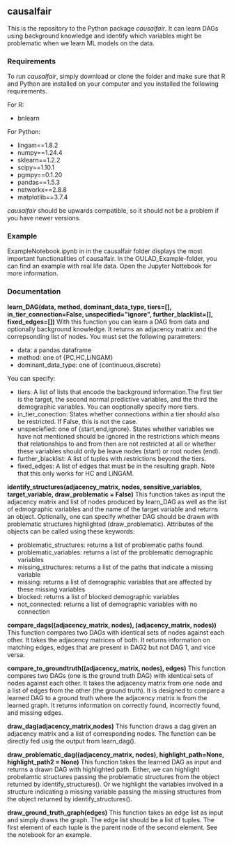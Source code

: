 ## causalfair

This is the repository to the Python package *causalfair*. It can learn DAGs using background knowledge and identify which variables might be problematic when we learn ML models on the data.

### Requirements
To run *causalfair*, simply download or clone the folder and make sure that R and Python are installed on your computer and you installed the following requirements.

For R:
- bnlearn

For Python:
- lingam==1.8.2
- numpy==1.24.4
- sklearn==1.2.2
- scipy==1.10.1
- pgmpy==0.1.20
- pandas==1.5.3
- networkx==2.8.8
- matplotlib==3.7.4

*causalfair* should be upwards compatible, so it should not be a problem if you have newer versions.

### Example
ExampleNotebook.ipynb in in the causalfair folder displays the most important functionalities of causalfair. 
In the OULAD_Example-folder, you can find an example with real life data. Open the Jupyter Nottebook for more information.

### Documentation

**learn_DAG(data, method, dominant_data_type, tiers=[], in_tier_connection=False, unspecified="ignore", further_blacklist=[], fixed_edges=[])**
With this function you can learn a DAG from data and optionally background knowledge. It returns an adjacency matrix and the correpsonding list of nodes. 
You must set the following parameters:
- data: a pandas dataframe
- method: one of \{PC,HC,LiNGAM\}
- dominant_data_type: one of \{continuous,discrete\}

You can specify:
- tiers: A list of lists that encode the background information.The first tier is the target, the second normal predictive variables, and the third the demographic variables. You can ooptionally specify more tiers.
- in_tier_conection: States whether connections within a tier should also be restricted. If False, this is not the case.
- unspeciefied: one of \{start,end,ignore\}. States whether variables we have not mentioned should be ignored in the restrictions which means that relationships to and from then are not restricted at all or whether these variables should only be leave nodes (start) or root nodes (end).
- further_blacklist: A list of tuples with restrictions beyond the tiers.
- fixed_edges: A list of edges that must be in the resulting graph. Note that this only works for HC and LiNGAM.

**identify_structures(adjacency_matrix, nodes, sensitive_variables, target_variable, draw_problematic = False)**
This function takes as input the adjacency matrix and list of nodes produced by learn_DAG as well as the list of edmographic variables and the name of the target variable and returns an object.
Optionally, one can specify whether DAG should be drawn with problematic structures highlighted (draw_problematic).
Attributes of the objects can be called using these keywords:
- problematic_structures: returns a list of problematic paths found. 
- problematic_variables: returns a list of the problematic demographic variables
- missing_structures: returns a list of the paths that indicate a missing variable
- missing: returns a list of demographic variables that are affected by these missing variables
- blocked: returns a list of blocked demographic variables
- not_connected: returns a list of demographic variables with no connection

**compare_dags((adjacency_matrix, nodes), (adjacency_matrix, nodes))**
This function compares two DAGs with identical sets of nodes against each other. It takes the adjacency matrices of both.
It returns information on matching edges, edges that are present in DAG2 but not DAG 1, and vice versa.

**compare_to_groundtruth((adjacency_matrix, nodes), edges)**
This function compares two DAGs (one is the ground truth DAG) with identical sets of nodes against each other. It takes the adjacency matrix from one node and a list of edges from the other (the ground truth). It is designed to compare a learned DAG to a ground truth where the adjacency matrix is from the learned graph.
It returns information on correctly found, incorrectly found, and missing edges.

**draw_dag(adjacency_matrix,nodes)**
This function draws a dag given an adjacency matrix and a list of corresponding nodes. The function can be directly fed usig the output from learn_dag().

**draw_problematic_dag((adjacency_matrix, nodes), highlight_path=None, highlight_path2 = None)**
This function takes the learned DAG as input and returns a drawn DAG with highlighted path.
Either, we can highlight probelamtic structures passing the problematic structures from the object returned by identify_structures(). Or we highlight the variables involved in a structure indicating a missing variable passing the missing structures from the object returned by identify_structures().

**draw_ground_truth_graph(edges)**
This function takes an edge list as input and simply draws the graph. The edge list should be a list of tuples. The first element of each tuple is the parent node of the second element. See the notebook for an example.

